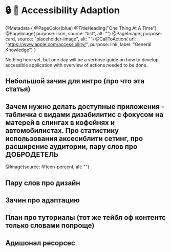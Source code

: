 # 🔒 🥸 Accessibility Adaption

@Metadata {
    @PageColor(blue)
    @TitleHeading("One Thing At A Time")
    @PageImage(
               purpose: icon, 
               source: "list", 
               alt: "")
    @PageImage(
               purpose: card, 
               source: "placeholder-image", 
               alt: "")
    @CallToAction(
                url: "https://www.apple.com/accessibility/",
                purpose: link, 
                label: "General Knowledge")
}

Nothing here yet, but one day will be a verbose guide on how to develop accessible application with overview of actions needed to be done.

## Небольшой зачин для интро (про что эта статья)

## Зачем нужно делать доступные приложения - табличка с видами дизабилитис с фокусом на матерей в слингах в кофейнях и автомобилистах. Про статистику использования аксесиблити сетинг, про расширение аудитории, пару слов про ДОБРОДЕТЕЛЬ 
@Image(source: fifteen-percent, alt: "")

## Пару слов про дизайн 

## Зачин про адаптацию 

## План про туториалы (тот же тейбл оф контентс только словами попроще)

## Адишонал ресорсес
